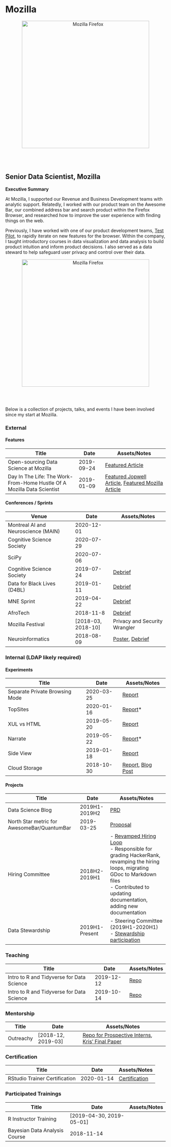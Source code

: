 # Mozilla

<a href="https://mozilla.org">
  <p align="center"><img src=/images/firefox.jpg alt="Mozilla Firefox" width=400></p>
</a><br><br>

## Senior Data Scientist, Mozilla

__Executive Summary__

At Mozilla, I supported our Revenue and Business Development teams with analytic support. Relatedly, I worked with our product team on the Awesome Bar, our combined address bar and search product within the Firefox Browser, and researched how to improve the user experience with finding things on the web.

Previously, I have worked with one of our product development teams, [Test Pilot](https://medium.com/firefox-test-pilot), to rapidly iterate on new features for the browser. Within the company, I taught introductory courses in data visualization and data analysis to build product intuition and inform product decisions. I also served as a data steward to help safeguard user privacy and control over their data.

<a href="https://mozilla.org">
  <p align="center"><img src=/images/firefox.jpg alt="Mozilla Firefox" width=400></p>
</a><br><br>

Below is a collection of projects, talks, and events I have been involved since my start at Mozilla.

### External

#### Features

Title | Date | Assets/Notes
----- | ---- | ------------
Open-sourcing Data Science at Mozilla | 2019-09-24 | [Featured Article](https://blog.mozilla.org/careers/data-science/)
Day In The Life: The Work-From-Home Hustle Of A Mozilla Data Scientist | 2019-01-09 | [Featured Jopwell Article](https://www.jopwell.com/thewell/posts/day-in-the-life-the-work-from-home-hustle-of-a-mozilla-data-scientist), [Featured Mozilla Article](https://blog.mozilla.org/careers/mozilla-data-scientist/)

#### Conferences / Sprints

Venue | Date | Assets/Notes
----- | ---- | ------------
Montreal AI and Neuroscience (MAIN) | 2020-12-01 |
Cognitive Science Society | 2020-07-29 |
SciPy | 2020-07-06 |
Cognitive Science Society | 2019-07-24 | [Debrief](https://docs.google.com/document/d/1bzH86FgfnkuXQodxfGJHi289AcOle--2-WsXopYCHKQ/edit?usp=sharing)
Data for Black Lives (D4BL) | 2019-01-11 | [Debrief]()
MNE Sprint | 2019-04-22 | [Debrief](https://docs.google.com/document/d/1sm4M9OiGwLQwDiErlY2OJnQk2-LEYsCmlwRr7aiiOKo/edit)
AfroTech | 2018-11-8  | [Debrief]()
Mozilla Festival | [2018-03, 2018-10] | Privacy and Security Wrangler
Neuroinformatics | 2018-08-09 | [Poster](https://zenodo.org/record/3245428), [Debrief](https://docs.google.com/document/d/1-0yrt7bFzcNhD4_FLli95KV0qK_eVnIt0-fviUCKl4w/edit?usp=sharing)

### Internal (LDAP likely required)

#### Experiments
<!-- (* note to self: migrate) -->
Title | Date | Assets/Notes
----- | ---- | ------------
Separate Private Browsing Mode | 2020-03-25 | [Report](https://mozilla-private.report/separate-search-default-in-private-browsing/index.html)
TopSites | 2020-01-16 | [Report](https://iodide.telemetry.mozilla.org/notebooks/390/?viewMode=report)*
XUL vs HTML | 2019-05-20 | [Report](https://mozilla-private.report/xul_html/index.html)
Narrate | 2019-05-22 | [Report](https://iodide.telemetry.mozilla.org/notebooks/15/?viewMode=report)*
Side View | 2019-01-18 | [Report](https://mozilla.report/post/testpilot/side_view/index.html)
Cloud Storage | 2018-10-30 | [Report](https://mozilla.report/post/testpilot/cloud_storage_v2/index.html), [Blog Post](https://medium.com/firefox-test-pilot/understanding-users-wants-and-needs-for-linking-cloud-storage-providers-d9a300269820)

#### Projects

Title | Date | Assets/Notes
----- | ---- | ------------
Data Science Blog | 2019H1-2019H2 | [PRD](https://docs.google.com/document/d/1SxtWv-k-O5NLf-ClwgfV23w7ZSIiGDpNgD9QtL53wlo/edit)
North Star metric for AwesomeBar/QuantumBar | 2019-03-25 | [Proposal](https://docs.google.com/document/d/1ZcOuQVg_jTd8YLtMyaxiW5ikuxvs3zAqrrEqkGC4S0Q/edit)
Hiring Committee | 2018H2-2019H1 | - [Revamped Hiring Loop](https://github.com/mozilla/fx_data_interview/tree/master/data_science)<br /> - Responsible for grading HackerRank, revamping the hiring loops, migrating GDoc to Markdown files<br /> - Contributed to updating documentation, adding new documentation
Data Stewardship | 2019H1-Present | - Steering Committee (2019H1-2020H1) <br /> - [Stewardship participation](https://wiki.mozilla.org/Firefox/Data_Collection)

### Teaching

Title | Date | Assets/Notes
----- | ---- | ------------
Intro to R and Tidyverse for Data Science | 2019-12-12 | [Repo](https://github.com/teonbrooks/intro_to_rstudio_tidyverse/tree/mozv1.0)
Intro to R and Tidyverse for Data Science | 2019-10-14 | [Repo](https://github.com/cdhowe/atl-welcome-tidyverse)

### Mentorship

Title | Date | Assets/Notes
----- | ---- | ------------
Outreachy | [2018-12, 2019-03] | [Repo for Prospective Interns](https://github.com/mozilla-outreachy-datascience/outreachy-datascience), [Kris’ Final Paper](https://docs.google.com/document/d/1OFZj_HdNEAMtW9r6n_3U_yn1H3DB5CxTbNR1X7rAUV0/edit#heading=h.fgaxah84f8vg)

### Certification

Title | Date | Assets/Notes
----- | ---- | ------------
RStudio Trainer Certification | 2020-01-14 | [Certification](https://education.rstudio.com/trainers/people/brooks+teon/)

### Participated Trainings

Title | Date | Assets/Notes
----- | ---- | ------------
R Instructor Training | [2019-04-30, 2019-05-01] |
Bayesian Data Analysis Course | 2018-11-14 |
